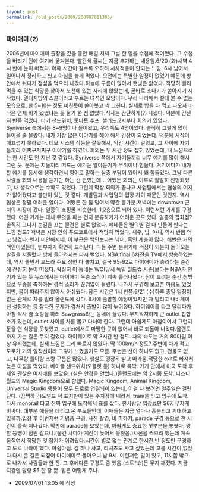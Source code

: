 ```yaml
---
layout: post
permalink: /old_posts/2009/200907011305/
---
```


### 마이애미 (2)

2006년에 마이애미 출장을 갔을 동안 매일 저녁 그날 한 일을 수첩에 적어뒀다. 그 수첩을 버리기 전에 여기에 옮겨본다. 빨간색 글씨는 지금 추가하는 내용임.6/20 (화)새벽 4시 반에 눈이 떠졌다. 어째 시간이 갈수록 오히려 시차적응이 안되는 느낌. 6시 넘어서 일어나서 정리하고 씻고 아침을 늦게 먹었다. 오전에는 특별한 일정이 없었기 떄문에 방안에서 쉬다가 점심을 먹으러 나갔다.하늘에 구름이 많아서 햇빛은 없었다. 적당히 빨리 먹을 수 있는 식당을 찾아서 노천에 있는 자리에 앉았는데, 곧바로 소나기가 쏟아지기 시작했다. 열대지방의 스콜이라고 부르는 녀석인 모양이다. 우리 나라에서 절대 볼 수 없는 모습으로, 한 5~10분 정도 미친듯이 쏟아붓고 싹 그친다. 실제로 밥을 다 먹고 나오자 바닥은 언제 비가 왔었냐는 듯 물기 한 점 없었다.식사는 간단하게(?) 나왔다. 덕분에 간신히 반쯤 먹었다. 터키 샌드위치, 토마토 수프, 샐러드.2시부터 회의가 있었다. Syniverse 측에서는 8~9명이나 들어왔고, 우리쪽도 4명이었다. 솔직히 그렇게 많이 들어올 줄 몰랐다. 내가 가장 많은 이야기를 해야 해서 긴장이 되었는데, 덕분에 시작이 매끄럽지 못하였다. 데모 시스템 작동을 잘못해서, 약간 시간이 걸렸고, 그 사이에 자기들끼리 어쩌구저쩌구 이야기를 하였다. 회의는 두 시간 정도 잡혀 있었는데, 내 느낌으로는 한 시간도 안 지난 것 같았다. Syniverse 쪽에서 자기들끼리 너무 얘기를 많이 해서 그런 듯. 문제는 지들끼리 떠드는 얘기는 알아듣기가 무척이나 힘들다. 거기에다가 내가 할 얘기를 동시에 생각하면서 영어로 말하는 삼중 부담이 있어서 꽤 힘들었다. 그냥 다른 사람들 회의 내용을 듣기만 하는 건 편했는데... 어쨌든 회의는 이후로 활발히 진행되었고, 내 생각으로는 수확도 있었다. 그런데 막상 회의가 끝나고 사업팀에서는 협상의 여지가 없어졌다고 불만이 있는 것 같다. 개발팀과 사업팀의 입장 차이 때문인 것인지. 역시 협상은 정말 어려운 일이다. 어쨌든 한 짐 덜어서 약간 홀가분.저녁에는 downtown 근처의 시장에 갔다. 일종의 쇼핑몰 비슷한데, 1,2층으로 되어 있다. 이런저런 가게를 구경했다. 어떤 가게는 대체 무엇을 파는 건지 분류하기가 어려운 곳도 있다. 일종의 잡화점? 솔직히 그다지 눈길을 끄는 물건은 별로 없었다. 얘네들은 별의별 걸 다 만들어 판다는 느낌 정도? 저녁은 시장 안의 푸드코트에서 적당히 먹었다. 새우, 밥, 야채, 역시 반쯤 먹고 남겼다. 왠지 미안해지네. 이 부근은 백인보다는 남미, 흑인 계층이 많다. 해변은 거의 백인이었는데, 빈부차가 확연히 드러난다. 다들 주변 분위기에 걱정이 되는지 돌아오는 발길을 서둘렀다.방에 돌아와서는 다시 뻗었다. NBA final 6차전을 TV에서 방송하였는데, 역시 졸면서 보느라 주요 장면 다 놓치고, 결국 95-92로 마이애미가 승리하는 순간에 간신히 눈이 떠졌다. 확실히 이 동네는 WC(당시 독일 월드컵 시즌)보다는 NBA가 인기가 있는 듯 뉴스에서는 마이애미 우승 소식이 계속 흘러나왔다. 잠이 드려는 순간 창밖으로 우승을 축하하는 경적 소리가 끊임없이 들렸다. 나가서 구경해 보고픈 마음도 있었지만, 몸이 따라주지 않아서 아쉬웠다. 잠든 시간은 1시 반쯤.6/21 (수)하루 종일 일정이 없는 관계로 차를 빌려 올랜도에 갔다. 8시에 출발할 예정이었지만 차 빌리고 내비게이션 설정하는 등 잡다한 문제가 겹쳐서 출발이 많이 늦어졌다. 하이웨이를 타고 달리다가 아침 식사 겸 쇼핑을 하러 Sawgrass라는 동네에 들렀다. 무지막지하게 큰 outlet 집합소가 있는데, outlet 사이를 차를 몰고 다녀야 한다. 그런데 아쉽게도 아침이어서 그런지 문을 연 식당을 못찾았고, outlet에서도 마땅한 곳이 없어서 바로 되돌아 나왔다.올랜도까지 가는 길은 무지 길었다. 하이웨이로 약 3시간 반 정도. 차의 속도는 거의 80마일 이상 유지했는데, 실제 느낌은 그리 빠르지 않았다. 딱 100km/h 정도? 주변에 차가 적고 도로가 거의 일직선이라 그렇게 느꼈을지도 모름. 주변은 산이 하나도 없고, 건물도 없고, 나무랑 풀이랑 소랑 구름은 많았다. 햇살도 굉장히 밝고 따가움.적당한 exit로 빠져서 늦은 아침을 먹었다. 베이글 샌드위치(오믈렛 등) 하나로 뚝딱. 가게 안에서 미국 도착 후 제일 괜찮은 여자애를 보았음. (실은 안경을 안썼다.)올랜도에는 약 2시쯤 도착. 디즈디월드의 Magic Kingdom으로 향했다. Magic Kingdom, Animal Kingdom, Universal Studio 등등이 모두 도로로 연결되어 있는데, 이걸 다 보려면 일주일은 걸린단다. (끔찍하군)도널드 덕 표지판이 있는 주차장에 내려서, tram을 타고 입구에 도착. 다시 monorail 타고 진짜 입구에 도착해서 표를 샀다. 한사람당 입장료만 $67. 무쟈게 비싸다. 대부분 애들을 데리고 온 부모들인데, 이애들은 지금 얼마나 흥분되고 기대하고 있을까.입장 후 이런저런 기념품 구경, 사진 촬영, 비 피하기, parade 구경 등으로 한 시간이 훌쩍 지나갔다. 막판에 parade를 보았는데, 아쉽게도 중요한 첫부분을 놓쳤다. 망할 뚱땡이 점원 같으니.(물건 사다가 계산이 늦어서 놓쳤음.)사진을 찍으려 했는데 계속 움직여서 적당한 컷 잡기가 어려웠다.시간이 별로 없는 관계로 한시간 반 정도만 구경하고 도로 나와야 했다. 아쉽아쉽. 컵 하나 사고, 티셔츠도 사고 싶었는데 고를 시간이 없었다.다시 온 길은 되짚어 마이애미로 돌아오니 밤 9시. 이런저런 일이 있고, 11시쯤 밖으로 나가서 사람들과 한 잔. 그 후에다른 구경도 좀 했음.(스트*쇼)돈 무지 깨졌다. 지금 지갑엔 달랑 $5 한 장 뿐. 팁은 어떻게 주나.



- 2009/07/01 13:05 에 작성